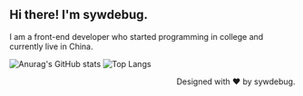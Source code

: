 ## Hi there! I'm sywdebug.

I am a front-end developer who started programming in college and currently live in China.

![Anurag's GitHub stats](https://github-readme-stats.vercel.app/api?username=sywdebug&show_icons=true)
![Top Langs](https://github-readme-stats.vercel.app/api/top-langs/?username=sywdebug&layout=compact)
<!-- &locale=cn -->


<p align="right">Designed with ❤️ by sywdebug.</p>
